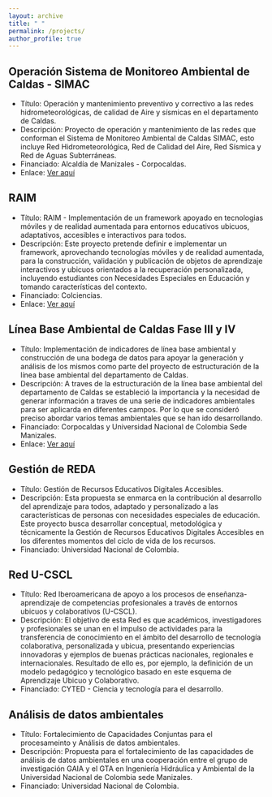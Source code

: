 ```yaml
---
layout: archive
title: " "
permalink: /projects/
author_profile: true
---
```




## Operación Sistema de Monitoreo Ambiental de Caldas - SIMAC

* Título: Operación y mantenimiento preventivo y correctivo a las redes hidrometeorológicas, de calidad de Aire y sísmicas en el departamento de Caldas.
* Descripción: Proyecto de operación y mantenimiento de las redes que conforman el Sistema de Monitoreo Ambiental de Caldas SIMAC, esto incluye Red Hidrometeorológica, Red de Calidad del Aire, Red Sísmica y Red de Aguas Subterráneas.
* Financiado: Alcaldía de Manizales - Corpocaldas.
* Enlace: <a href ="http://cdiac.manizales.unal.edu.co/sistema-alerta-temprana/MapaManizales" target="_blank">Ver aquí</a> 

## RAIM

* Título: RAIM - Implementación de un framework apoyado en tecnologias móviles y de realidad aumentada para entornos educativos ubicuos, adaptativos, accesibles e interactivos para todos.
* Descripción: Este proyecto pretende definir e implementar un framework, aprovechando tecnologías móviles y de realidad aumentada, para la construcción, validación y publicación de objetos de aprendizaje interactivos y ubicuos orientados a la recuperación personalizada, incluyendo estudiantes con Necesidades Especiales en Educación y tomando características del contexto.
* Financiado: Colciencias.
* Enlace: <a href ="http://gaia.manizales.unal.edu.co/raim/Public/searchOa" target="_blank">Ver aquí</a>

## Línea Base Ambiental de Caldas Fase III y IV

* Título: Implementación de indicadores de línea base ambiental y construcción de una bodega de datos para apoyar la generación y análisis de los mismos como parte del proyecto de estructuración de la línea base ambiental del departamento de Caldas.
* Descripción: A traves de la estructuración de la línea base ambiental del departamento de Caldas se estableció la importancia y la necesidad de generar información a traves de una serie de indicadores ambientales para ser aplicarda en diferentes campos. Por lo que se consideró preciso abordar varios temas ambientales que se han ido desarrollando.
* Financiado: Corpocaldas y Universidad Nacional de Colombia Sede Manizales.
* Enlace: <a href ="http://cdiac.manizales.unal.edu.co/inicio/" target="_blank">Ver aquí</a>

## Gestión de REDA

* Título: Gestión de Recursos Educativos Digitales Accesibles.
* Descripción: Esta propuesta se enmarca en la contribución al desarrollo del aprendizaje para todos, adaptado y personalizado a las características de personas con necesidades especiales de educación. Este proyecto busca desarrollar conceptual, metodológica y técnicamente la Gestión de Recursos Educativos Digitales Accesibles en los diferentes momentos del ciclo de vida de los recursos.
* Financiado: Universidad Nacional de Colombia.

## Red U-CSCL

* Título: Red Iberoamericana de apoyo a los procesos de enseñanza-aprendizaje de competencias profesionales a través de entornos ubicuos y colaborativos (U-CSCL).
* Descripción: El objetivo de esta Red es que académicos, investigadores y profesionales se unan en el impulso de actividades para la transferencia de conocimiento en el ámbito del desarrollo de tecnología colaborativa, personalizada y ubicua, presentando experiencias innovadoras y ejemplos de buenas prácticas nacionales, regionales e internacionales. Resultado de ello es, por ejemplo, la definición de un modelo pedagógico y tecnológico basado en este esquema de Aprendizaje Ubicuo y Colaborativo.
* Financiado: CYTED - Ciencia y tecnología para el desarrollo.

## Análisis de datos ambientales

* Título: Fortalecimiento de Capacidades Conjuntas para el procesameinto y Análisis de datos ambientales.
* Descripción: Propuesta para el fortalecimiento de las capacidades de análisis de datos ambientales en una cooperación entre el grupo de investigación GAIA y el GTA en Ingeniería Hidráulica y Ambiental de la Universidad Nacional de Colombia sede Manizales.
* Financiado: Universidad Nacional de Colombia.